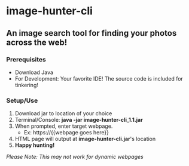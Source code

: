# image-hunter-cli

## An image search tool for finding your photos across the web!

### Prerequisites
*  Download Java
*  For Development:  Your favorite IDE!  The source code is included for tinkering!

### Setup/Use
1.  Download jar to location of your choice
2.  Terminal/Console:  **java -jar image-hunter-cli_1.1.jar**
3.  When prompted, enter target webpage.
       *  Ex: https://{{webpage goes here}}
4.  HTML page will output at **image-hunter-cli.jar**'s location
5.  **Happy hunting!**






_Please Note:  This may not work for dynamic webpages_

